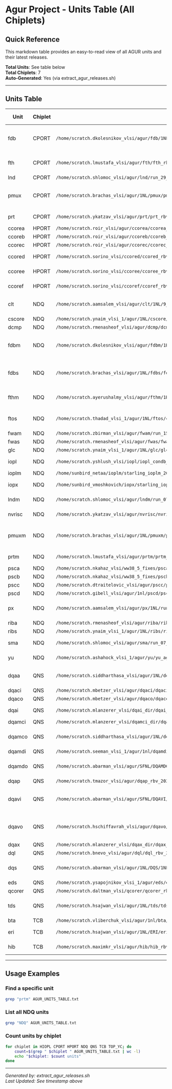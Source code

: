 # Agur Project - Units Table (All Chiplets)

## Quick Reference

This markdown table provides an easy-to-read view of all AGUR units and their latest releases.

**Total Units**: See table below  
**Total Chiplets**: 7  
**Auto-Generated**: Yes (via extract_agur_releases.sh)

---

## Units Table

| Unit | Chiplet | Released WA Path | RTL Tag | Release Types | Release User | Release Date |
|------|---------|------------------|---------|---------------|--------------|--------------|
| fdb | CPORT | `/home/scratch.dkolesnikov_vlsi/agur/fdb/1NL/fdb_rbv_2025_09_02_agur_condb_int3_2025_08_27_0_1NL_snap__floorplanChange_run1` | `fdb_rbv_2025_09_02_agur_condb_int3_2025_08_27_0_1NL_snap` | STA, FCL, PNR, FE_DCT | dkolesnikov | 2025/10/16 |
| fth | CPORT | `/home/scratch.lmustafa_vlsi/agur/fth/fth_rbv_2025_09_22_condb_int3_2025_08_27_0_1NL_snap_new_tplanner_ref_run` | `fth_rbv_2025_09_22_condb_int3_2025_08_27_0_1NL_snap` | STA, FCL, FE_DCT | lmustafa | 2025/10/17 |
| lnd | CPORT | `/home/scratch.shlomoc_vlsi/agur/lnd/run_29_09_2025_lnd_rbv_2025_09_26_trex_response_tag_065` | `lnd_rbv_2025_09_26_trex_response_tag` | STA | shlomoc | 2025/10/17 |
| pmux | CPORT | `/home/scratch.brachas_vlsi/agur/1NL/pmux/pmux_rbv_2025_09_03_agur_condb_int3_2025_08_27_0_1NL_snap_sep10` | `pmux_rbv_2025_09_03_agur_condb_int3_2025_08_27_0_1NL_snap` | STA, FCL, PNR, FE_DCT | brachas | 2025/10/16 |
| prt | CPORT | `/home/scratch.ykatzav_vlsi/agur/prt/prt_rbv_2025_09_03_agur_condb_int3_2025_08_27_0_1NL_snap` | `prt_rbv_2025_09_03_agur_condb_int3_2025_08_27_0_1NL_snap` | STA, FCL | ykatzav | 2025/10/16 |
| ccorea | HPORT | `/home/scratch.roir_vlsi/agur/ccorea/ccorea_rbv_2025_09_02_rbv_2025_08_27_agur_condb_int3_2025_08_27_0_1NL_snap` | `ccorea_rbv_2025_09_02_rbv_2025_08_27_agur_condb_int3_2025_08_27_0_1NL_snap` | STA | roir | 2025/10/08 |
| ccoreb | HPORT | `/home/scratch.roir_vlsi/agur/ccoreb/ccoreb_rbv_2025_09_02_rbv_2025_08_27_agur_condb_int3_2025_08_27_0_1NL_snap` | `ccoreb_rbv_2025_09_02_rbv_2025_08_27_agur_condb_int3_2025_08_27_0_1NL_snap` | STA | roir | 2025/10/08 |
| ccorec | HPORT | `/home/scratch.roir_vlsi/agur/ccorec/ccorec_rbv_2025_09_02_rbv_2025_08_27_agur_condb_int3_2025_08_27_0_1NL_snap` | `ccorec_rbv_2025_09_02_rbv_2025_08_27_agur_condb_int3_2025_08_27_0_1NL_snap` | STA | roir | 2025/10/08 |
| ccored | HPORT | `/home/scratch.sorino_vlsi/ccored/ccored_rbv_2025_09_02_rbv_2025_08_27_agur_condb_int3_2025_08_27_0_1NL_snap__updated_pins` | `ccored_rbv_2025_09_02_rbv_2025_08_27_agur_condb_int3_2025_08_27_0_1NL_snap` | STA, FE_DCT | sorino | 2025/10/08 |
| ccoree | HPORT | `/home/scratch.sorino_vlsi/ccoree/ccoree_rbv_2025_09_02_rbv_2025_08_27_agur_condb_int3_2025_08_27_0_1NL_snap__updated_pins` | `ccoree_rbv_2025_09_02_rbv_2025_08_27_agur_condb_int3_2025_08_27_0_1NL_snap` | STA, FE_DCT | sorino | 2025/10/08 |
| ccoref | HPORT | `/home/scratch.sorino_vlsi/ccoref/ccoref_rbv_2025_09_02_rbv_2025_08_27_agur_condb_int3_2025_08_27_0_1NL_snap__updated_pins` | `ccoref_rbv_2025_09_02_rbv_2025_08_27_agur_condb_int3_2025_08_27_0_1NL_snap` | STA, FE_DCT | sorino | 2025/10/08 |
| clt | NDQ | `/home/scratch.aamsalem_vlsi/agur/clt/1NL/9_9_new_flow/clt_rbv_2025_09_03_agur_condb_int3_2025_08_27_0_1NL_snap_part3` | `clt_rbv_2025_09_03_agur_condb_int3_2025_08_27_0_1NL_snap` | STA, FCL, PNR | aamsalem | 2025/10/15 |
| cscore | NDQ | `/home/scratch.ynaim_vlsi_1/agur/1NL/cscore/cscore.cscore_rbv_2025_09_02_rbv_2025_08_27_agur_condb_int3_2025_08_27_0_1NL_snap_eco_fix_vivid` | `cscore_rbv_2025_09_02_rbv_2025_08_27_agur_condb_int3_2025_08_27_0_1NL_snap` | STA | ynaim | 2025/10/15 |
| dcmp | NDQ | `/home/scratch.rmenasheof_vlsi/agur/dcmp/dcmp_manual_flp_21_9_for_vivid` | `dcmp_rbv_2025_09_04_agur_condb_int3_2025_08_27_0_1NL_snap` | STA | rmenasheof | 2025/10/15 |
| fdbm | NDQ | `/home/scratch.dkolesnikov_vlsi/agur/fdbm/1NL/fdbm_rbv_2025_09_02_agur_condb_int3_2025_08_27_0_1NL_snap__run1` | `fdbm_rbv_2025_09_02_agur_condb_int3_2025_08_27_0_1NL_snap` | STA, FCL, PNR, FE_DCT | dkolesnikov | 2025/10/15 |
| fdbs | NDQ | `/home/scratch.brachas_vlsi/agur/1NL/fdbs/fdbs_rbv_2025_09_02_agur_condb_int3_2025_08_27_0_1NL_snap_ctsfix2` | `fdbs_rbv_2025_09_02_agur_condb_int3_2025_08_27_0_1NL_snap` | STA, FCL, PNR, FE_DCT | brachas | 2025/10/15 |
| fthm | NDQ | `/home/scratch.ayerushalmy_vlsi/agur/fthm/1NL/fthm_rbv_2025_09_22_condb_int3_2025_08_27_0_1NL_snap_V3` | `fthm_rbv_2025_09_22_condb_int3_2025_08_27_0_1NL_snap` | STA, FCL, PNR | ayerushalmy | 2025/10/16 |
| ftos | NDQ | `/home/scratch.thadad_vlsi_1/agur/1NL/ftos/condb_int3_2025_08_27_0_1NL_snap_th/pnr_flow/nv_flow/ftos/ipo1000/nbu_signoff` | `ftos_rbv_2025_09_04_condb_int3_2025_08_27_0_1NL_snap` | STA, FCL, PNR | thadad | 2025/10/16 |
| fwam | NDQ | `/home/scratch.zbirman_vlsi/agur/fwam/run_15_09_2025_fwam_rbv_2025_09_07_4x6_clock_tree_Tzlil_Hook_for_vivid` | `fwam_rbv_2025_09_07_agur_condb_int3_2025_08_27_0_1NL_snap` | STA | zbirman | 2025/10/15 |
| fwas | NDQ | `/home/scratch.rmenasheof_vlsi/agur/fwas/fwas_golden_ipo4_21_9_for_vivid` | `fwas_rbv_2025_09_07_agur_condb_int3_2025_08_27_0_1NL_snap` | STA | rmenasheof | 2025/10/15 |
| glc | NDQ | `/home/scratch.ynaim_vlsi_1/agur/1NL/glc/glc.glc_rbv_2025_09_07_agur_condb_int3_2025_08_27_0_1NL_snap_bound_vivid` | `glc_rbv_2025_09_07_agur_condb_int3_2025_08_27_0_1NL_snap` | STA | ynaim | 2025/10/15 |
| iopl | NDQ | `/home/scratch.yshlush_vlsi/iopl/iopl_condb_int1_52_2r1/export/export_icc2` | `export_icc2` | STA, FCL | yshlush | 2025/07/27 |
| ioplm | NDQ | `/home/sunbird_netaa/ioplm/starling_ioplm_2024_10_30` | `starling_ioplm_2024_10_30` | STA | netaa | 2024/11/14 |
| iopx | NDQ | `/home/sunbird_vmoshkovich/iopx/starling_iopx_2024_11_06` | `starling_iopx_2024_11_06` | STA, FCL | vmoshkovich | 2025/03/05 |
| lndm | NDQ | `/home/scratch.shlomoc_vlsi/agur/lndm/run_07_09_2025_lndm_rbv_2025_09_01_new_flow` | `lndm_rbv_2025_09_01_condb_int3_2025_08_27_0_1NL_snap` | STA, FCL | shlomoc | 2025/10/15 |
| nvrisc | NDQ | `/home/scratch.ykatzav_vlsi/agur/nvrisc/nvrisc_rbv_2025_09_04_agur_condb_int3_2025_08_27_0_1NL_snap_run2` | `nvrisc_rbv_2025_09_04_agur_condb_int3_2025_08_27_0_1NL_snap` | STA, FCL | ykatzav | 2025/10/15 |
| pmuxm | NDQ | `/home/scratch.brachas_vlsi/agur/1NL/pmuxm/pmuxm_rbv_2025_09_03_agur_condb_int3_2025_08_27_0_1NL_snap_sep10` | `pmuxm_rbv_2025_09_03_agur_condb_int3_2025_08_27_0_1NL_snap` | STA, FCL, PNR, FE_DCT | brachas | 2025/10/15 |
| prtm | NDQ | `/home/scratch.lmustafa_vlsi/agur/prtm/prtm_rbv_2025_09_01_agur_condb_int3_2025_08_27_0_1NL_snap_r1_fifthtry` | `prtm_rbv_2025_09_01_agur_condb_int3_2025_08_27_0_1NL_snap_r1` | STA, FE_DCT | lmustafa | 2025/10/15 |
| psca | NDQ | `/home/scratch.nkahaz_vlsi/ww38_5_fixes/psca_rbv_2025_09_08_agur_condb_int3_2025_08_27_0_1NL_snap_ref` | `psca_rbv_2025_09_08_agur_condb_int3_2025_08_27_0_1NL_snap` | STA | nkahaz | 2025/10/15 |
| pscb | NDQ | `/home/scratch.nkahaz_vlsi/ww38_5_fixes/pscb_rbv_2025_09_02_agur_condb_int3_2025_08_27_0_1NL_snap_ref` | `pscb_rbv_2025_09_02_agur_condb_int3_2025_08_27_0_1NL_snap` | STA | nkahaz | 2025/10/14 |
| pscc | NDQ | `/home/scratch.dtraitelovic_vlsi/agur/pscc/pscc_2025_09_02_1NL_snap_new_flow_flp_cdc` | `pscc_rbv_2025_09_02_agur_condb_int3_2025_08_27_0_1NL_snap` | STA | dtraitelovic | 2025/10/16 |
| pscd | NDQ | `/home/scratch.gibell_vlsi/agur/1nl/pscd/pscd_rbv_2025_09_02_ver4_Sep25_gb` | `pscd_rbv_2025_09_02_agur_condb_int3_2025_08_27_0_1NL_snap` | STA | gibell | 2025/10/16 |
| px | NDQ | `/home/scratch.aamsalem_vlsi/agur/px/1NL/run_9_9_old_util65/px_rbv_2025_09_04_agur_condb_int3_2025_08_27_0_1NL_snap_old_util65` | `px_rbv_2025_09_04_agur_condb_int3_2025_08_27_0_1NL_snap` | STA, FCL, PNR | aamsalem | 2025/10/15 |
| riba | NDQ | `/home/scratch.rmenasheof_vlsi/agur/riba/riba_10_9_1nl_new_flow_golden` | `riba_rbv_2025_09_08_agur_condb_int3_2025_08_27_0_1NL_snap` | STA | rmenasheof | 2025/10/15 |
| ribs | NDQ | `/home/scratch.ynaim_vlsi_1/agur/1NL/ribs/ribs.ribs_rbv_2025_09_02_condb_int3_08_27_0_1NL_snap_no_route_blk_vivid` | `ribs_rbv_2025_09_02_condb_int3_08_27_0_1NL_snap` | STA | ynaim | 2025/10/15 |
| sma | NDQ | `/home/scratch.shlomoc_vlsi/agur/sma/run_07_09_2025_sma_rbv_2025_09_04_new_flow_dsr_fix_interface_fix` | `sma_rbv_2025_09_04_agur_condb_int3_2025_08_27_0_1NL_snap` | STA, FCL | shlomoc | 2025/10/15 |
| yu | NDQ | `/home/scratch.ashahock_vlsi_1/agur/yu/yu_agur_rbv_2025_03_17_condb_int1_11_3_BE_TNL_snap_ver7_new_flow` | `yu_agur_rbv_2025_03_17_condb_int1_11_3_BE_TNL` | STA, PNR | ashahock | 2025/05/25 |
| dqaa | QNS | `/home/scratch.siddharthasa_vlsi/agur/1NL/dqaa/dqaa_rbv_2025_09_04_agur_condb_int3_2025_08_27_0_1NL_snap_10_sep` | `dqaa_rbv_2025_09_04_agur_condb_int3_2025_08_27_0_1NL_snap` | STA, FCL, PNR | siddharthasa | 2025/10/12 |
| dqaci | QNS | `/home/scratch.mbetzer_vlsi/agur/dqaci/dqaci_250609_new_pin_placement` | `dqaci_rbv_2025_06_09_condb_int2_23_5r1_BE_SFNL_snap` | STA | mbetzer | 2025/08/26 |
| dqaco | QNS | `/home/scratch.mbetzer_vlsi/agur/dqaco/dqaco_250609_new_pin_placement` | `dqaco_rbv_2025_06_09_condb_int2_23_5r1_BE_SFNL_snap` | STA | mbetzer | 2025/08/26 |
| dqai | QNS | `/home/scratch.mlanzerer_vlsi/dqai_dir/dqai_rbv_2025_06_09_condb_int2_23_5r1_BE_SFNL_snap` | `dqai_rbv_2025_06_09_condb_int2_23_5r1_BE_SFNL_snap` | STA, FE_DCT | mlanzerer | 2025/08/31 |
| dqamci | QNS | `/home/scratch.mlanzerer_vlsi/dqamci_dir/dqamci_rbv_2025_09_04_agur_condb_int3_2025_08_27_0_1NL_snap` | `dqamci_rbv_2025_09_04_agur_condb_int3_2025_08_27_0_1NL_snap` | STA | mlanzerer | 2025/10/18 |
| dqamco | QNS | `/home/scratch.siddharthasa_vlsi/agur/1NL/dqamco/dqamco_rbv_2025_09_04_agur_condb_int3_2025_08_27_0_1NL_snap_10_sep` | `dqamco_rbv_2025_09_04_agur_condb_int3_2025_08_27_0_1NL_snap` | STA, FCL, PNR | siddharthasa | 2025/10/17 |
| dqamdi | QNS | `/home/scratch.seeman_vlsi_1/agur/1nl/dqamdi/dqamdi_rbv_2025_09_18_agur_condb_int3_2025_08_27_0_1NL_snap_q2si` | `dqamdi_rbv_2025_09_18_agur_condb_int3_2025_08_27_0_1NL_snap` | STA | seeman | 2025/10/13 |
| dqamdo | QNS | `/home/scratch.abarman_vlsi/agur/SFNL/DQAMDO/DQAMDO_NewPinDef2_SynPNR_run2_SO2/dqamdo_rbv_2025_07_06_agur_int2_condb_int2_23_5r1_BE_SFNL_no_SLCG_so2` | `agur_int2_condb_int2_23_5r1_BE_SFNL_no_SLCG_so2` | STA, PNR, FE_DCT | abarman | 2025/09/16 |
| dqap | QNS | `/home/scratch.tmazor_vlsi/agur/dqap_rbv_2025_09_05_agur_condb_int3_2025_08_27_0_1NL_snap_new_flow` | `dqap_rbv_2025_09_05_agur_condb_int3_2025_08_27_0_1NL_snap` | STA | tmazor | 2025/09/21 |
| dqavi | QNS | `/home/scratch.abarman_vlsi/agur/SFNL/DQAVI/DQAVI_NewPinDef2_SynPNR_run6_SO/dqavi_rbv_2025_06_09_condb_int2_23_5r1_BE_SFNL_snap_run6_SO` | `dqavi_rbv_2025_06_09_condb_int2_23_5r1_BE_SFNL_snap` | STA, FCL, PNR, FE_DCT | abarman | 2025/09/05 |
| dqavo | QNS | `/home/scratch.hschiffavrah_vlsi/agur/dqavo/dqavo_rbv_2025_06_09_condb_int2_23_5r1_BE_SFNL_snap_nf_wo_blk` | `dqavo_rbv_2025_06_09_condb_int2_23_5r1_BE_SFNL_snap` | STA, FCL, PNR, FE_DCT | hschiffavrah | 2025/08/28 |
| dqax | QNS | `/home/scratch.mlanzerer_vlsi/dqax_dir/dqax_rbv_2025_09_07_agur_condb_int3_2025_08_27_0_1NL_snap` | `dqax_rbv_2025_09_07_agur_condb_int3_2025_08_27_0_1NL_snap` | STA | mlanzerer | 2025/10/13 |
| dql | QNS | `/home/scratch.bnevo_vlsi/agur/dql/dql_rbv_2025_09_04_agur_condb_int3_2025_08_27_0_1NL_snap` | `dql_rbv_2025_09_04_agur_condb_int3_2025_08_27_0_1NL_snap` | STA | bnevo | 2025/09/28 |
| dqs | QNS | `/home/scratch.abarman_vlsi/agur/1NL/DQS/1NL_run1_SO/dqs_rbv_2025_08_28_agur_condb_int3_2025_08_27_0_snap_r1_so` | `dqs_rbv_2025_08_28_agur_condb_int3_2025_08_27_0_snap` | STA, PNR, FE_DCT | abarman | 2025/09/24 |
| eds | QNS | `/home/scratch.ysapojnikov_vlsi_1/agur/eds/eds_rbv_2025_03_13_condb_int1_11_3_BE_TNL_snap` | `condb_int1_11_3_BE_TNL_snap` | STA | ysapojnikov | 2025/04/02 |
| qcorer | QNS | `/home/scratch.daltman_vlsi/qcorer/qcorer_rbv_2025_09_02_1NL_snap_ref` | `qcorer_rbv_2025_09_02_rbv_2025_08_27_agur_condb_int3_2025_08_27_0_1NL_snap` | STA | daltman | 2025/10/01 |
| tds | QNS | `/home/scratch.hsajwan_vlsi/agur/1NL/tds/tds_rbv_2025_09_03_agur_condb_int3_2025_08_27_0_1NL_snap_FIRST_RUN` | `tds_rbv_2025_09_03_agur_condb_int3_2025_08_27_0_1NL_snap` | STA, FCL, PNR | hsajwan | 2025/10/10 |
| bta | TCB | `/home/scratch.vliberchuk_vlsi/agur/1nl/bta/bta_2025_09_25_Oct10` | `bta_rbv_2025_09_25new_tag_agur_condb_int3_2025_08_27_0_1NL_snap` | STA | vliberchuk | 2025/10/16 |
| eri | TCB | `/home/scratch.hsajwan_vlsi/agur/1NL/ERI/eri_rbv_2025_09_28_timing_fixes_first_run` | `eri_rbv_2025_09_28_timing_fixes` | STA, PNR | hsajwan | 2025/10/17 |
| hib | TCB | `/home/scratch.maximkr_vlsi/agur/hib/hib_rbv_2025_09_08_agur_condb_int3_2025_08_27_0_1NL_snap_fp2` | `hib_rbv_2025_09_08_agur_condb_int3_2025_08_27_0_1NL_snap` | STA, FCL | maximkr | 2025/10/11 |

---

## Usage Examples

### Find a specific unit
```bash
grep "prtm" AGUR_UNITS_TABLE.txt
```

### List all NDQ units
```bash
grep "NDQ" AGUR_UNITS_TABLE.txt
```

### Count units by chiplet
```bash
for chiplet in HIOPL CPORT HPORT NDQ QNS TCB TOP_YC; do
    count=$(grep " $chiplet " AGUR_UNITS_TABLE.txt | wc -l)
    echo "$chiplet: $count units"
done
```

---

*Generated by: extract_agur_releases.sh*  
*Last Updated: See timestamp above*
